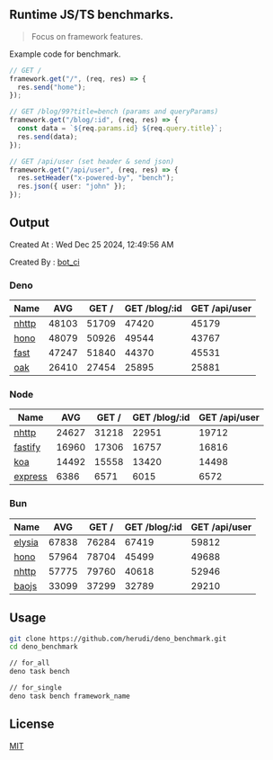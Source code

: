 ## Runtime JS/TS benchmarks.

> Focus on framework features.

Example code for benchmark.
```ts
// GET /
framework.get("/", (req, res) => {
  res.send("home");
});

// GET /blog/99?title=bench (params and queryParams)
framework.get("/blog/:id", (req, res) => {
  const data = `${req.params.id} ${req.query.title}`;
  res.send(data);
});

// GET /api/user (set header & send json)
framework.get("/api/user", (req, res) => {
  res.setHeader("x-powered-by", "bench");
  res.json({ user: "john" });
});
```

## Output
Created At : Wed Dec 25 2024, 12:49:56 AM

Created By : [bot_ci](https://github.com/herudi/deno_benchmarks/commits?author=github-actions%5Bbot%5D)


### Deno
|Name|AVG|GET /|GET /blog/:id|GET /api/user|
|----|----|----|----|----|
|[nhttp](https://github.com/nhttp/nhttp)|48103|51709|47420|45179|
|[hono](https://github.com/honojs/hono)|48079|50926|49544|43767|
|[fast](https://github.com/danteissaias/fast)|47247|51840|44370|45531|
|[oak](https://github.com/oakserver/oak)|26410|27454|25895|25881|
  


### Node
|Name|AVG|GET /|GET /blog/:id|GET /api/user|
|----|----|----|----|----|
|[nhttp](https://github.com/nhttp/nhttp)|24627|31218|22951|19712|
|[fastify](https://github.com/fastify/fastify)|16960|17306|16757|16816|
|[koa](https://github.com/koajs/koa)|14492|15558|13420|14498|
|[express](https://github.com/expressjs/express)|6386|6571|6015|6572|
  


### Bun
|Name|AVG|GET /|GET /blog/:id|GET /api/user|
|----|----|----|----|----|
|[elysia](https://github.com/elysiajs/elysia)|67838|76284|67419|59812|
|[hono](https://github.com/honojs/hono)|57964|78704|45499|49688|
|[nhttp](https://github.com/nhttp/nhttp)|57775|79760|40618|52946|
|[baojs](https://github.com/mattreid1/baojs)|33099|37299|32789|29210|
  



## Usage

```bash
git clone https://github.com/herudi/deno_benchmark.git
cd deno_benchmark

// for_all
deno task bench

// for_single
deno task bench framework_name
```

## License

[MIT](LICENSE)

